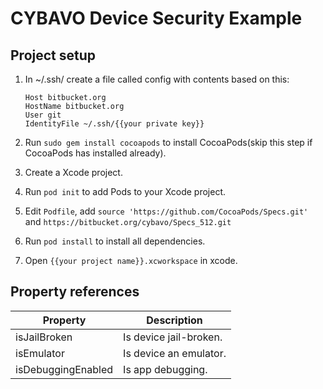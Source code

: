 # CYBAVO Device Security Example

## Project setup

1. In ~/.ssh/ create a file called config with contents based on this:
    ```
    Host bitbucket.org
    HostName bitbucket.org
    User git
    IdentityFile ~/.ssh/{{your private key}}
    ```
2. Run ```sudo gem install cocoapods``` to install CocoaPods(skip this step if CocoaPods has installed already).
3. Create a Xcode project.
4. Run ```pod init``` to add Pods to your Xcode project.
5. Edit `Podfile`, add `source 'https://github.com/CocoaPods/Specs.git'` and
  `https://bitbucket.org/cybavo/Specs_512.git`
   
6. Run ```pod install``` to install all dependencies.
7. Open ```{{your project name}}.xcworkspace``` in xcode.


## Property references

Property      | Description
--------------|-----------------------------
isJailBroken                 | Is device jail-broken.
isEmulator                   | Is device an emulator.
isDebuggingEnabled           | Is app debugging.

